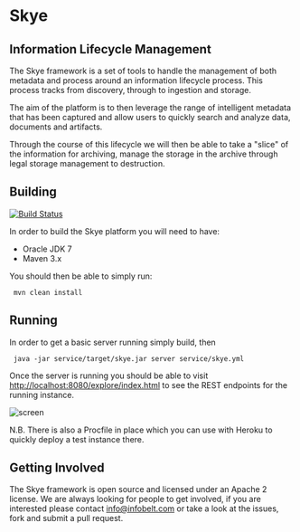 Skye 
=
Information Lifecycle Management
-

The Skye framework is a set of tools to handle the management of both metadata and process around an information lifecycle process.  This process tracks from discovery,  through to ingestion and storage.

The aim of the platform is to then leverage the range of intelligent metadata that has been captured and allow users to quickly search and analyze data, documents and artifacts.  

Through the course of this lifecycle we will then be able to take a "slice" of the information for archiving,  manage the storage in the archive through legal storage management to destruction.

Building
-

[![Build Status](https://travis-ci.org/infobelt/skye.png?branch=master)](https://travis-ci.org/infobelt/skye)

In order to build the Skye platform you will need to have:

* Oracle JDK 7
* Maven 3.x

You should then be able to simply run:

     mvn clean install

Running
-

In order to get a basic server running simply build, then

     java -jar service/target/skye.jar server service/skye.yml

Once the server is running you should be able to visit [http://localhost:8080/explore/index.html](http://localhost:8080/explore/index.html) to see the REST endpoints for the running instance.

![screen](https://raw.github.com/infobelt/skye/master/screenshot.png)

N.B. There is also a Procfile in place which you can use with Heroku to quickly deploy a test instance there.

Getting Involved
-

The Skye framework is open source and licensed under an Apache 2 license.  We are always looking for people to get involved,  if you are interested please contact info@infobelt.com or take a look at the issues, fork and submit a pull request.

